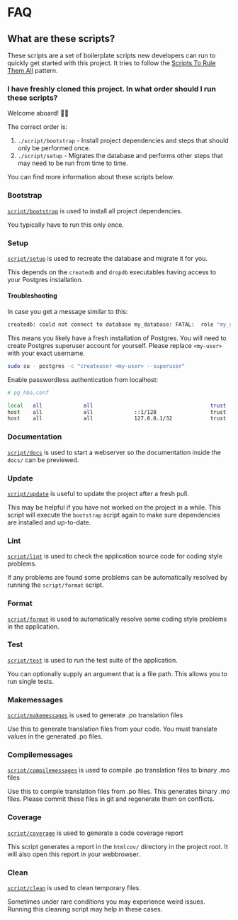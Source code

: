 # FAQ

## What are these scripts?

These scripts are a set of boilerplate scripts new developers can run to quickly get started with this project. It tries to follow the [Scripts To Rule Them All](https://github.com/github/scripts-to-rule-them-all) pattern.

### I have freshly cloned this project. In what order should I run these scripts?

Welcome aboard! 🎉🎊

The correct order is:

1. `./script/bootstrap` - Install project dependencies and steps that should only be performed once.
2. `./script/setup` - Migrates the database and performs other steps that may need to be run from time to time.

You can find more information about these scripts below.

### <a name="bootstrap">Bootstrap</a>

[`script/bootstrap`](bootstrap) is used to install all project dependencies.

You typically have to run this only once.

### <a name="setup">Setup</a>

[`script/setup`](setup) is used to recreate the database and migrate it for you.

This depends on the `createdb` and `dropdb` executables having access to your Postgres installation.

#### <a name="setup-troubleshooting">Troubleshooting</a>

In case you get a message similar to this:

```sh
createdb: could not connect to database my_database: FATAL:  role "my_username" does not exist
```

This means you likely have a fresh installation of Postgres. You will need to create Postgres superuser account for yourself. Please replace `<my-user>` with your exact username.

```sh
sudo su - postgres -c "createuser <my-user> --superuser"
```

Enable passwordless authentication from localhost:
```sh
# pg_hba.conf

local   all             all                                     trust
host    all             all             ::1/128                 trust
host    all             all             127.0.0.1/32            trust

```

### <a name="docs">Documentation</a>

[`script/docs`](docs) is used to start a webserver so the documentation inside the `docs/` can be previewed.

### <a name="update">Update</a>

[`script/update`](update) is useful to update the project after a fresh pull.

This may be helpful if you have not worked on the project in a while. This script will execute the `bootstrap` script again to make sure dependencies are installed and up-to-date.

### <a name="lint">Lint</a>

[`script/lint`](lint) is used to check the application source code for coding style problems.

If any problems are found some problems can be automatically resolved by running the `script/format` script.

### <a name="format">Format</a>

[`script/format`](format) is used to automatically resolve some coding style problems in the application.

### <a name="test">Test</a>

[`script/test`](test) is used to run the test suite of the application.

You can optionally supply an argument that is a file path. This allows you to run single tests.

### <a name="makemessages">Makemessages</a>

[`script/makemessages`](makemessages) is used to generate .po translation files

Use this to generate translation files from your code. You must translate values in the generated .po files.


### <a name="compilemessages">Compilemessages</a>

[`script/compilemessages`](compilemessages) is used to compile .po translation files to binary .mo files

Use this to compile translation files from .po files. This generates binary .mo files. Please commit these files in git and regenerate them on conflicts.


### <a name="coverage">Coverage</a>

[`script/coverage`](coverage) is used to generate a code coverage report

This script generates a report in the `htmlcov/` directory in the project root. It will also open this report in your webbrowser.

### <a name="clean">Clean</a>

[`script/clean`](clean) is used to clean temporary files.

Sometimes under rare conditions you may experience weird issues. Running this cleaning script may help in these cases.

